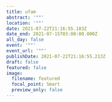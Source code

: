 ```yaml
---
title: ufam
abstract: '""'
location: '""'
date: 2021-07-22T21:16:55.183Z
date_end: 2021-07-15T03:00:00.000Z
all_day: false
event: '""'
event_url: '""'
publishDate: 2021-07-22T21:16:55.213Z
draft: false
featured: false
image:
  filename: featured
  focal_point: Smart
  preview_only: false
---
```

